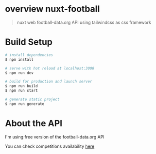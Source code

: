 # overview nuxt-football

> nuxt web football-data.org API
> using tailwindcss as css framework

# Build Setup

``` bash
# install dependencies
$ npm install

# serve with hot reload at localhost:3000
$ npm run dev

# build for production and launch server
$ npm run build
$ npm run start

# generate static project
$ npm run generate
```

# About the API
I'm using free version of the football-data.org API

You can check competitions availability [here](https://www.football-data.org/coverage)